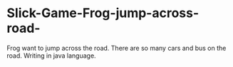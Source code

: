 # Slick-Game-Frog-jump-across-road-
Frog want to jump across the road. There are so many cars and bus on the road. Writing in java language.
